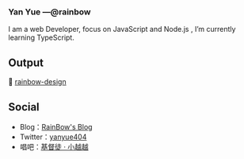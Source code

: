 ### Yan Yue —@rainbow

I am a web Developer, focus on JavaScript and Node.js , I’m currently learning TypeScript.

## Output

:rainbow: [rainbow-design](https://github.com/rainbow-design)

## Social

- Blog：[RainBow's Blog](https://xiaoyueyue.org/blog/)
- Twitter：[yanyue404](https://twitter.com/yanyue404)
- 唱吧：[基督徒 · 小越越](http://changba.com/u/39302742)

<!--
**yanyue404/yanyue404** is a ✨ _special_ ✨ repository because its `README.md` (this file) appears on your GitHub profile.

Here are some ideas to get you started:

- 🔭 I’m currently working on ...
- 🌱 I’m currently learning ...
- 👯 I’m looking to collaborate on ...
- 🤔 I’m looking for help with ...
- 💬 Ask me about ...
- 📫 How to reach me: ...
- 😄 Pronouns: ...
- ⚡ Fun fact: ...
-->
